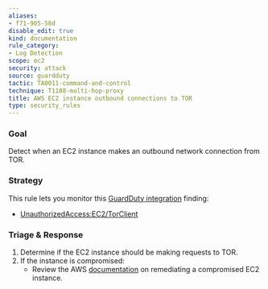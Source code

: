 ```yaml
---
aliases:
- f71-905-58d
disable_edit: true
kind: documentation
rule_category:
- Log Detection
scope: ec2
security: attack
source: guardduty
tactic: TA0011-command-and-control
technique: T1188-multi-hop-proxy
title: AWS EC2 instance outbound connections to TOR
type: security_rules
---
```


### Goal
Detect when an EC2 instance makes an outbound network connection from TOR.

### Strategy
This rule lets you monitor this [GuardDuty integration][1] finding:

* [UnauthorizedAccess:EC2/TorClient][2]


### Triage & Response
1. Determine if the EC2 instance should be making requests to TOR. 
2. If the instance is compromised:
   * Review the AWS [documentation][3] on remediating a compromised EC2 instance. 

[1]: https://docs.datadoghq.com/integrations/amazon_guardduty/
[2]: https://docs.aws.amazon.com/guardduty/latest/ug/guardduty_unauthorized.html#unauthorized13
[3]: https://docs.aws.amazon.com/guardduty/latest/ug/guardduty_remediate.html#compromised-ec2
